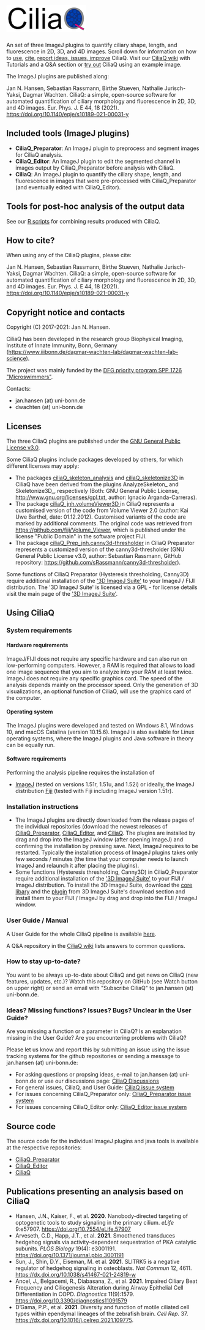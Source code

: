 # ![CiliaQ](https://github.com/hansenjn/CiliaQ/blob/master/Webfiles/20200618%20CiliaQ%20Logo%20Small.png?raw=true)
An set of three ImageJ plugins to quantify ciliary shape, length, and fluorescence in 2D, 3D, and 4D images. Scroll down for information on how to [use](https://github.com/hansenjn/CiliaQ#using-ciliaq), [cite](https://github.com/hansenjn/CiliaQ#how-to-cite), [report ideas, issues, improve](https://github.com/hansenjn/CiliaQ#ideas-missing-functions-issues-bugs-unclear-in-the-user-guide) CiliaQ. Visit our [CiliaQ wiki](https://github.com/hansenjn/CiliaQ/wiki/Home/) with Tutorials and a Q&A section or [try out](https://github.com/hansenjn/CiliaQ/tree/master/Examples) CiliaQ using an example image. 

The ImageJ plugins are published along:

Jan N. Hansen, Sebastian Rassmann, Birthe Stueven, Nathalie Jurisch-Yaksi, Dagmar Wachten. CiliaQ: a simple, open-source software for automated quantification of ciliary morphology and fluorescence in 2D, 3D, and 4D images. Eur. Phys. J. E 44, 18 (2021). https://doi.org/10.1140/epje/s10189-021-00031-y

## Included tools (ImageJ plugins)
- **CiliaQ_Preparator**: An ImageJ plugin to preprocess and segment images for CiliaQ analysis.
- **CiliaQ_Editor**: An ImageJ plugin to edit the segmented channel in images output by CiliaQ_Preparator before analysis with CiliaQ.
- **CiliaQ**: An ImageJ plugin to quantify the ciliary shape, length, and fluorescence in images that were pre-processed with CiliaQ_Preparator (and eventually edited with CiliaQ_Editor).

## Tools for post-hoc analysis of the output data
See our [R scripts](https://github.com/hansenjn/CiliaQ/tree/master/R%20Scripts) for combining results produced with CiliaQ.

## How to cite?
When using any of the CiliaQ plugins, please cite:

Jan N. Hansen, Sebastian Rassmann, Birthe Stueven, Nathalie Jurisch-Yaksi, Dagmar Wachten. CiliaQ: a simple, open-source software for automated quantification of ciliary morphology and fluorescence in 2D, 3D, and 4D images. Eur. Phys. J. E 44, 18 (2021). https://doi.org/10.1140/epje/s10189-021-00031-y

## Copyright notice and contacts
Copyright (C) 2017-2021: Jan N. Hansen. 

CiliaQ has been developed in the research group Biophysical Imaging, Institute of Innate Immunity, Bonn, Germany (https://www.iiibonn.de/dagmar-wachten-lab/dagmar-wachten-lab-science).

The project was mainly funded by the [DFG priority program SPP 1726 "Microswimmers"](https://www.fz-juelich.de/ibi/ibi-5//EN/Leistungen/SPP1726/_node.html).

Contacts: 
- jan.hansen (at) uni-bonn.de
- dwachten (at) uni-bonn.de

## Licenses
The three CiliaQ plugins are published under the [GNU General Public License v3.0](https://github.com/hansenjn/CiliaQ/blob/master/LICENSE).

Some CiliaQ plugins include packages developed by others, for which different licenses may apply:
- The packages [ciliaQ_skeleton_analysis](https://github.com/hansenjn/CiliaQ/tree/master/src/main/java/ciliaQ_skeleton_analysis) and [ciliaQ_skeletonize3D](https://github.com/hansenjn/CiliaQ/tree/master/src/main/java/ciliaQ_skeletonize3D) in CiliaQ have been derived from the plugins AnalyzeSkeleton_ and Skeletonize3D_, respectively (Both: GNU General Public License, http://www.gnu.org/licenses/gpl.txt, author: Ignacio Arganda-Carreras).
- The package [ciliaQ_jnh.volumeViewer3D ](https://github.com/hansenjn/CiliaQ/tree/master/src/main/java/ciliaQ_jnh/volumeViewer3D) in CiliaQ represents a customised version of the code from Volume Viewer 2.0 (author: Kai Uwe Barthel, date: 01.12.2012). Customised variants of the code are marked by additional comments. The original code was retrieved from https://github.com/fiji/Volume_Viewer, which is published under the license "Public Domain" in the software project FIJI.
- The package [ciliaQ_Prep_jnh.canny3d-thresholder](https://github.com/hansenjn/CiliaQ_Preparator/tree/master/src/main/java/ciliaQ_Prep_jnh/canny3d_thresholder) in CiliaQ Preparator represents a customized version of the canny3d-thresholder (GNU General Public License v3.0, author: Sebastian Rassmann, GitHub repository: https://github.com/sRassmann/canny3d-thresholder).

Some functions of CiliaQ Preparator (Hysteresis thresholding, Canny3D) require additional installation of the ['3D ImageJ Suite'](https://imagejdocu.tudor.lu/plugin/stacks/3d_ij_suite/start) to your ImageJ / FIJI distribution. The '3D ImageJ Suite' is licensed via a GPL - for license details visit the main page of the ['3D ImageJ Suite'](https://imagejdocu.tudor.lu/plugin/stacks/3d_ij_suite/start).

## Using CiliaQ
### System requirements
#### Hardware requirements
ImageJ/FIJI does not require any specific hardware and can also run on low-performing computers. However, a RAM is required that allows to load one image sequence that you aim to analyze into your RAM at least twice. ImageJ does not require any specific graphics card. The speed of the analysis depends mainly on the processor speed. Only the generation of 3D visualizations, an optional function of CiliaQ, will use the graphics card of the computer.

#### Operating system
The ImageJ plugins were developed and tested on Windows 8.1, Windows 10, and macOS Catalina (version 10.15.6). ImageJ is also available for Linux operating systems, where the ImageJ plugins and Java software in theory can be equally run.

#### Software requirements
Performing the analysis pipeline requires the installation of
- [ImageJ](https://imagej.net/Downloads) (tested on versions 1.51r, 1.51u, and 1.52i) or ideally, the ImageJ distribution [Fiji](https://imagej.net/Fiji/Downloads) (tested with Fiji including ImageJ version 1.51r).

### Installation instructions
- The ImageJ plugins are directly downloaded from the release pages of the individual repositories (download the newest releases of [CiliaQ_Preparator](https://github.com/hansenjn/CiliaQ_Preparator/releases), [CiliaQ_Editor](https://github.com/hansenjn/CiliaQ_Editor/releases), and [CiliaQ](https://github.com/hansenjn/CiliaQ/releases). The plugins are installed by drag and drop into the ImageJ window (after opening ImageJ) and confirming the installation by pressing save. Next, ImageJ requires to be restarted. Typically the installation process of ImageJ plugins takes only few seconds / minutes (the time that your computer needs to launch ImageJ and relaunch it after placing the plugins).
- Some functions (Hysteresis thresholding, Canny3D) in CiliaQ_Preparator require additional installation of the ['3D ImageJ Suite'](https://imagejdocu.tudor.lu/plugin/stacks/3d_ij_suite/start) to your FIJI / ImageJ distribution. To install the 3D ImageJ Suite, download the [core libary](https://imagejdocu.tudor.lu/_media/plugin/stacks/3d_ij_suite/mcib3d-core-3.96.jar) and the [plugin](https://imagejdocu.tudor.lu/_media/plugin/stacks/3d_ij_suite/mcib3d_plugins-3.96.jar) from 3D ImageJ Suite's download section and install them to your FIJI / ImageJ by drag and drop into the FIJI / ImageJ window.

### User Guide / Manual
A User Guide for the whole CiliaQ pipeline is available [here](https://github.com/hansenjn/CiliaQ/blob/master/Webfiles/CiliaQ_SOP.pdf).

A Q&A repository in the [CiliaQ wiki](https://github.com/hansenjn/CiliaQ/wiki/Home/) lists answers to common questions.

### How to stay up-to-date?
You want to be always up-to-date about CiliaQ and get news on CiliaQ (new features, updates, etc.)? Watch this repository on GitHub (see Watch button on upper right) or send an email with "Subscribe CiliaQ" to jan.hansen (at) uni-bonn.de.

### Ideas? Missing functions? Issues? Bugs? Unclear in the User Guide?
Are you missing a function or a parameter in CiliaQ?
Is an explanation missing in the User Guide?
Are you encountering problems with CiliaQ?

Please let us know and report this by submitting an issue using the issue tracking systems for the github repositories or sending a message to jan.hansen (at) uni-bonn.de:
- For asking questions or propsing ideas, e-mail to jan.hansen (at) uni-bonn.de or use our discussions page: [CiliaQ Discussions](https://github.com/hansenjn/CiliaQ/discussions)
- For general issues, CiliaQ, and User Guide: [CiliaQ issue system](https://github.com/hansenjn/CiliaQ/issues)
- For issues concerning CiliaQ_Preparator only: [CiliaQ_Preparator issue system](https://github.com/hansenjn/CiliaQ_Preparator/issues)
- For issues concerning CiliaQ_Editor only: [CiliaQ_Editor issue system](https://github.com/hansenjn/CiliaQ_Editor/issues)

## Source code
The source code for the individual ImageJ plugins and java tools is available at the respective repositories:
- [CiliaQ_Preparator](https://github.com/hansenjn/CiliaQ_Preparator)
- [CiliaQ_Editor](https://github.com/hansenjn/CiliaQ_Editor)
- [CiliaQ](https://github.com/hansenjn/CiliaQ)

## Publications presenting an analysis based on CiliaQ
- Hansen, J.N., Kaiser, F., et al. **2020**. Nanobody-directed targeting of optogenetic tools to study signaling in the primary cilium. *eLife* 9:e57907. https://doi.org/10.7554/eLife.57907
- Arveseth, C.D., Happ, J.T., et al. **2021**. Smoothened transduces hedgehog signals via activity-dependent sequestration of PKA catalytic subunits. *PLOS Biology* 19(4): e3001191. https://doi.org/10.1371/journal.pbio.3001191
- Sun, J., Shin, D.Y., Eiseman, M. et al. **2021**. SLITRK5 is a negative regulator of hedgehog signaling in osteoblasts. *Nat Commun* 12, 4611. https://dx.doi.org/10.1038/s41467-021-24819-w
- Ancel, J., Belgacemi, R., Diabasana, Z., et al. **2021**. Impaired Ciliary Beat Frequency and Ciliogenesis Alteration during Airway Epithelial Cell Differentiation in COPD. *Diagnostics* 11(9):1579. https://doi.org/10.3390/diagnostics11091579
- D’Gama, P.P., et al. **2021**. Diversity and function of motile ciliated cell types within ependymal lineages of the zebrafish brain. *Cell Rep.* 37. https://dx.doi.org/10.1016/j.celrep.2021.109775.
